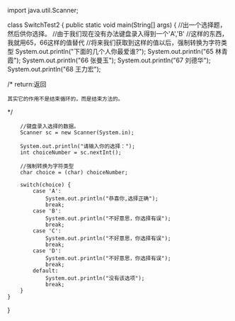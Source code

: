 import java.util.Scanner;

class SwitchTest2 {
	public static void main(String[] args) {
		//出一个选择题，然后供你选择。
		//由于我们现在没有办法键盘录入得到一个'A','B'
		//这样的东西，我就用65，66这样的值替代
		//将来我们获取到这样的值以后，强制转换为字符类型
		System.out.println("下面的几个人你最爱谁?");
		System.out.println("65 林青霞");
		System.out.println("66 张曼玉");
		System.out.println("67 刘德华");
		System.out.println("68 王力宏");
		
						
/*
	return:返回
	
	其实它的作用不是结束循环的，而是结束方法的。
*/


		//键盘录入选择的数据。
		Scanner sc = new Scanner(System.in);
		
		System.out.println("请输入你的选择：");
		int choiceNumber = sc.nextInt();
		
		//强制转换为字符类型
		char choice = (char) choiceNumber;
		
		switch(choice) {
			case 'A':
				System.out.println("恭喜你,选择正确");
				break;
			case 'B':
				System.out.println("不好意思，你选择有误");
				break;
			case 'C':
				System.out.println("不好意思，你选择有误");
				break;
			case 'D':
				System.out.println("不好意思，你选择有误");
				break;
			default:
				System.out.println("没有该选项");
				break;
		}
	}
}
